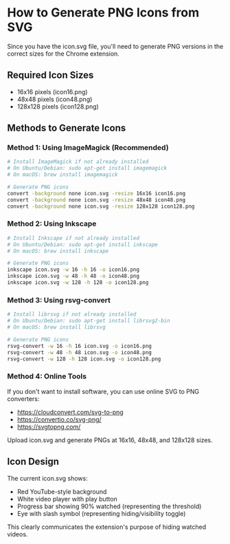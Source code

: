# How to Generate PNG Icons from SVG

Since you have the icon.svg file, you'll need to generate PNG versions in the correct sizes for the Chrome extension.

## Required Icon Sizes
- 16x16 pixels (icon16.png)
- 48x48 pixels (icon48.png)
- 128x128 pixels (icon128.png)

## Methods to Generate Icons

### Method 1: Using ImageMagick (Recommended)
```bash
# Install ImageMagick if not already installed
# On Ubuntu/Debian: sudo apt-get install imagemagick
# On macOS: brew install imagemagick

# Generate PNG icons
convert -background none icon.svg -resize 16x16 icon16.png
convert -background none icon.svg -resize 48x48 icon48.png
convert -background none icon.svg -resize 128x128 icon128.png
```

### Method 2: Using Inkscape
```bash
# Install Inkscape if not already installed
# On Ubuntu/Debian: sudo apt-get install inkscape
# On macOS: brew install inkscape

# Generate PNG icons
inkscape icon.svg -w 16 -h 16 -o icon16.png
inkscape icon.svg -w 48 -h 48 -o icon48.png
inkscape icon.svg -w 128 -h 128 -o icon128.png
```

### Method 3: Using rsvg-convert
```bash
# Install librsvg if not already installed
# On Ubuntu/Debian: sudo apt-get install librsvg2-bin
# On macOS: brew install librsvg

# Generate PNG icons
rsvg-convert -w 16 -h 16 icon.svg -o icon16.png
rsvg-convert -w 48 -h 48 icon.svg -o icon48.png
rsvg-convert -w 128 -h 128 icon.svg -o icon128.png
```

### Method 4: Online Tools
If you don't want to install software, you can use online SVG to PNG converters:
- https://cloudconvert.com/svg-to-png
- https://convertio.co/svg-png/
- https://svgtopng.com/

Upload icon.svg and generate PNGs at 16x16, 48x48, and 128x128 sizes.

## Icon Design
The current icon.svg shows:
- Red YouTube-style background
- White video player with play button
- Progress bar showing 90% watched (representing the threshold)
- Eye with slash symbol (representing hiding/visibility toggle)

This clearly communicates the extension's purpose of hiding watched videos.